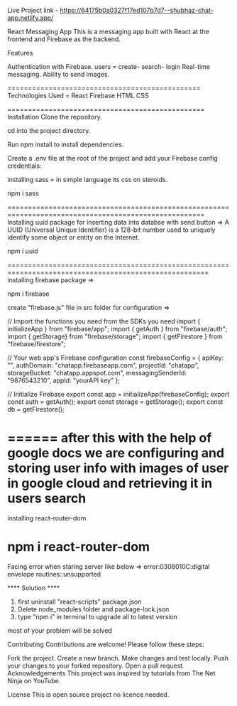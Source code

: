 Live Project link - https://64175b0a0327f17ed107b7d7--shubhaz-chat-app.netlify.app/

React Messaging App
This is a messaging app built with React at the frontend and Firebase as the backend.

Features

Authentication with Firebase.
users = create- search- login
Real-time messaging.
Ability to send images.

===============================================
Technologies Used = 
React
Firebase
HTML
CSS

================================================
Installation
Clone the repository.

cd into the project directory.

Run npm install to install dependencies.

Create a .env file at the root of the project and add your Firebase config credentials:


installing sass =  in simple language its css on steroids.

npm i sass

======================================================================================================
Installing uuid package for inserting data into databse with send button => A UUID (Universal Unique Identifier) is a 128-bit number used to uniquely identify some object or entity on the Internet.

npm i uuid

=======================================================================================================
installing firebase package =>

npm i firebase

create "firebase.js" file in src folder for configuration =>

// Import the functions you need from the SDKs you need
import { initializeApp } from "firebase/app";
import { getAuth } from "firebase/auth";
import { getStorage} from "firebase/storage";
import { getFirestore } from "firebase/firestore";

// Your web app's Firebase configuration
const firebaseConfig = {
  apiKey: "",
  authDomain: "chatapp.firebaseapp.com",
  projectId: "chatapp",
  storageBucket: "chatapp.appspot.com",
  messagingSenderId: "9876543210",
  appId: "yourAPI key"
};

// Initialize Firebase
export const app = initializeApp(firebaseConfig);
export const auth = getAuth();
export const storage = getStorage();
export const db = getFirestore();


======
after this with the help of google docs we are configuring and storing user info with images of user in google cloud and retrieving it in users search
======================================================================================================

installing react-router-dom

npm i react-router-dom
======================================================================================================

Facing error when staring server like below =>
error:0308010C:digital envelope routines::unsupported

**** Solution ****
1) first uninstall "react-scripts" package.json 
2) Delete node_modules folder and package-lock.json
3) type "npm i" in terminal to upgrade all to latest version

most of your problem will be solved 

Contributing
Contributions are welcome! Please follow these steps:

Fork the project.
Create a new branch.
Make changes and test locally.
Push your changes to your forked repository.
Open a pull request.
Acknowledgements
This project was inspired by tutorials from The Net Ninja on YouTube.

License
This is open source project no licence needed.
